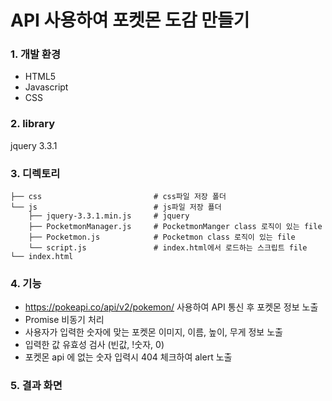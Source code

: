 # API 사용하여 포켓몬 도감 만들기

### 1. 개발 환경
- HTML5
- Javascript
- CSS

### 2. library
jquery	3.3.1

### 3. 디렉토리     
    ├── css                         # css파일 저장 폴더     
    └── js                          # js파일 저장 푤더       
        ├── jquery-3.3.1.min.js     # jquery     
        ├── PocketmonManager.js     # PocketmonManger class 로직이 있는 file      
        ├── Pocketmon.js            # Pocketmon class 로직이 있는 file      
        └── script.js               # index.html에서 로드하는 스크립트 file      
    └── index.html                     
    
### 4. 기능 
- https://pokeapi.co/api/v2/pokemon/ 사용하여 API 통신 후 포켓몬 정보 노출 
- Promise 비동기 처리 
- 사용자가 입력한 숫자에 맞는 포켓몬 이미지, 이름, 높이, 무게 정보 노출
- 입력한 값 유효성 검사 (빈값, !숫자, 0)
- 포켓몬 api 에 없는 숫자 입력시 404 체크하여 alert 노출

### 5. 결과 화면

